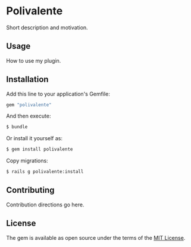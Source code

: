 # Polivalente
Short description and motivation.

## Usage
How to use my plugin.

## Installation
Add this line to your application's Gemfile:

```ruby
gem "polivalente"
```

And then execute:
```bash
$ bundle
```

Or install it yourself as:
```bash
$ gem install polivalente
```

Copy migrations:
```bash
$ rails g polivalente:install
```

## Contributing
Contribution directions go here.

## License
The gem is available as open source under the terms of the [MIT License](https://opensource.org/licenses/MIT).
